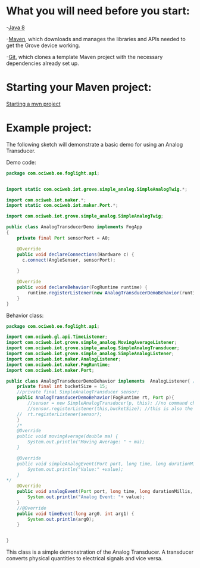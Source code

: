 # What you will need before you start:
-[Java 8](https://docs.oracle.com/javase/8/docs/technotes/guides/install/install_overview.html) 

-[Maven](https://maven.apache.org/install.html), which downloads and manages the libraries and APIs needed to get the Grove device working.

-[Git](https://git-scm.com/), which clones a template Maven project with the necessary dependencies already set up.


# Starting your Maven project: 
[Starting a mvn project](https://github.com/oci-pronghorn/FogLighter/blob/master/README.md)

# Example project:

The following sketch will demonstrate a basic demo for using an Analog Transducer.

Demo code:


```java
package com.ociweb.oe.foglight.api;


import static com.ociweb.iot.grove.simple_analog.SimpleAnalogTwig.*;

import com.ociweb.iot.maker.*;
import static com.ociweb.iot.maker.Port.*;

import com.ociweb.iot.grove.simple_analog.SimpleAnalogTwig;

public class AnalogTransducerDemo implements FogApp
{
	private final Port sensorPort = A0;

    @Override
    public void declareConnections(Hardware c) {
      c.connect(AngleSensor, sensorPort);
    
    }

    @Override
    public void declareBehavior(FogRuntime runtime) {
    	runtime.registerListener(new AnalogTransducerDemoBehavior(runtime, sensorPort)).includePorts(sensorPort);
    }
}
```


Behavior class:


```java
package com.ociweb.oe.foglight.api;

import com.ociweb.gl.api.TimeListener;
import com.ociweb.iot.grove.simple_analog.MovingAverageListener;
import com.ociweb.iot.grove.simple_analog.SimpleAnalogTransducer;
import com.ociweb.iot.grove.simple_analog.SimpleAnalogListener;
import com.ociweb.iot.maker.AnalogListener;
import com.ociweb.iot.maker.FogRuntime;
import com.ociweb.iot.maker.Port;

public class AnalogTransducerDemoBehavior implements  AnalogListener{ //SimpleAnalogListener, MovingAverageListener,
	private final int bucketSize = 15;
	//private final SimpleAnalogTransducer sensor;
	public AnalogTransducerDemoBehavior(FogRuntime rt, Port p){
		//sensor = new SimpleAnalogTransducer(p, this); //no command channel needed because reading
		//sensor.registerListener(this,bucketSize); //this is also the implementation of MovingAverageListener
	//	rt.registerListener(sensor);
	}
	/*
	@Override
	public void movingAverage(double ma) {
		System.out.println("Moving Average: " + ma);
	}

	@Override
	public void simpleAnalogEvent(Port port, long time, long durationMillis, int value) {
		System.out.println("Value:" +value);
	}
*/
	@Override
	public void analogEvent(Port port, long time, long durationMillis, int average, int value) {
		System.out.println("Analog Event: "+ value);
	}
	//@Override
	public void timeEvent(long arg0, int arg1) {
		System.out.println(arg0);
	}


}
```


This class is a simple demonstration of the Analog Transducer. A transducer converts physical quantities to electrical signals and vice versa.


